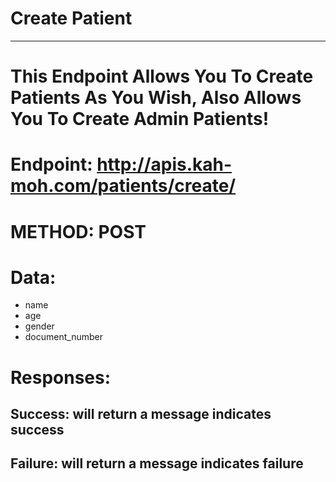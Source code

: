 # Create Patient

---

# This Endpoint Allows You To Create Patients As You Wish, Also Allows You To Create Admin Patients!

# Endpoint: http://apis.kah-moh.com/patients/create/

# METHOD: POST

# Data:

- name
- age
- gender
- document_number

# Responses:

## Success: will return a message indicates success

## Failure: will return a message indicates failure
